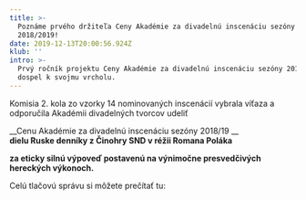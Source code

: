 ```yaml
---
title: >-
  Poznáme prvého držiteľa Ceny Akadémie za divadelnú inscenáciu sezóny
  2018/2019!
date: 2019-12-13T20:00:56.924Z
klub: ''
intro: >-
  Prvý ročník projektu Ceny Akadémie za divadelnú inscenáciu sezóny 2018/2019
  dospel k svojmu vrcholu.
---
```

Komisia 2. kola zo vzorky 14 nominovaných inscenácií vybrala víťaza a odporučila Akadémii divadelných tvorcov udeliť

__Cenu Akadémie za divadelnú inscenáciu sezóny 2018/19__ \
__dielu Ruske denníky z Činohry SND v réžii Romana Poláka__

__za eticky silnú výpoveď postavenú na výnimočne presvedčivých hereckých výkonoch.__

Celú tlačovú správu si môžete prečítať tu: []()
